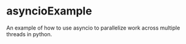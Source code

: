 # asyncioExample

An example of how to use asyncio to parallelize work across multiple threads in python.